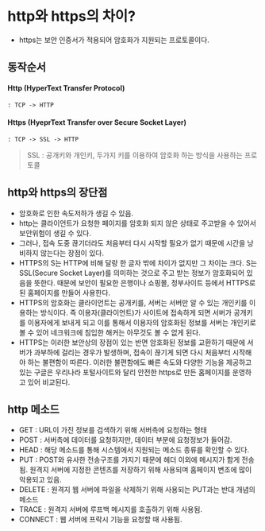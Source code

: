 # http와 https의 차이?
- https는 보안 인증서가 적용되어 암호화가 지원되는 프로토콜이다.

## 동작순서
#### Http (HyperText Transfer Protocol) 
	: TCP -> HTTP
#### Https (HyeprText Transfer over Secure Socket Layer) 
	: TCP -> SSL -> HTTP
> SSL : 공개키와 개인키, 두가지 키를 이용하여 암호화 하는 방식을 사용하는 프로토콜

## http와 https의 장단점
- 암호화로 인한 속도저하가 생길 수 있음.
- http는 클라이언트가 요청한 페이지를 암호화 되지 않은 상태로 주고받을 수 있어서 보안위험이 생길 수 있다. 
- 그러나, 접속 도중 끊기더라도 처음부터 다시 시작할 필요가 없기 때문에 시간을 낭비하지 않는다는 장점이 있다.
- HTTPS의 S는 HTTP에 비해 달랑 한 글자 밖에 차이가 없지만 그 차이는 크다. S는 SSL(Secure Socket Layer)를 의미하는 것으로 주고 받는 정보가 암호화되어 있음을 뜻한다. 때문에 보안이 필요한 은행이나 쇼핑몰, 정부사이트 등에서 HTTPS로 된 홈페이지를 만들어 사용한다.
- HTTPS의 암호화는 클라이언트는 공개키를, 서버는 서버만 알 수 있는 개인키를 이용하는 방식이다. 즉 이용자(클라이언트)가 사이트에 접속하게 되면 서버가 공개키를 이용자에게 보내게 되고 이를 통해서 이용자의 암호화된 정보를 서버는 개인키로 볼 수 있어 네크워크에 침입한 해커는 아무것도 볼 수 없게 된다.
- HTTPS는 이러한 보안상의 장점이 있는 반면 암호화된 정보를 교환하기 때문에 서버가 과부하에 걸리는 경우가 발생하며, 접속이 끊기게 되면 다시 처음부터 시작해야 하는 불편함이 따른다. 이러한 불편함에도 빠른 속도와 다양한 기능을 제공하고 있는 구글은 우리나라 포털사이트와 달리 안전한 https로 만든 홈페이지를 운영하고 있어 비교된다.
	
## http 메소드 
-	GET : URL이 가진 정보를 검색하기 위해 서버측에 요청하는 형태
-	POST :  서버측에 데이터를 요청하지만,  데이터 부분에 요청정보가 들어감.
-	HEAD : 해당 메소드를 통해 시스템에서 지원되는 메소드 종류를 확인할 수 있다.
-	PUT : POST와 유사한 전송구조를 가지기 때문에 헤더 이외에 메시지가 함게 전송됨. 원격지 서버에 지정한 콘텐츠를 저장하기 위해 사용되며 홈페이지 변조에 많이 악용되고 있음.
-	DELETE : 원격지 웹 서버에 파일을 삭제하기 위해 사용되는 PUT과는 반대 개념의 메소드
-	TRACE : 원격지 서버에 루프백 메시지를 호출하기 위해 사용됨.
-	CONNECT : 웹 서버에 프락시 기능을 요청할 때 사용됨.
